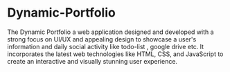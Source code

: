 # Dynamic-Portfolio
The Dynamic Portfolio a web application designed and developed with a strong focus on UI/UX and appealing design to showcase a user's information and daily social activity like todo-list , google drive etc. It incorporates the latest web technologies like HTML, CSS, and JavaScript to create an interactive and visually stunning user experience.
